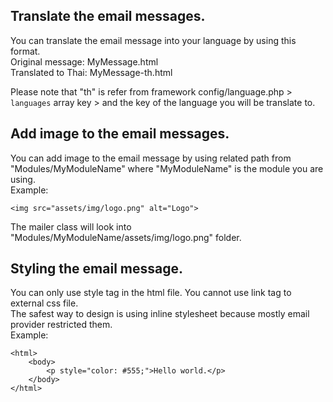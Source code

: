 ## Translate the email messages.

You can translate the email message into your language by using this format.<br>
Original message: MyMessage.html<br>
Translated to Thai: MyMessage-th.html

Please note that "th" is refer from framework config/language.php > `languages` array key > and the key of the language you will be translate to.

## Add image to the email messages.

You can add image to the email message by using related path from "Modules/MyModuleName" where "MyModuleName" is the module you are using.<br>
Example:

```
<img src="assets/img/logo.png" alt="Logo">
```

The mailer class will look into "Modules/MyModuleName/assets/img/logo.png" folder.

## Styling the email message.

You can only use style tag in the html file. You cannot use link tag to external css file.<br>
The safest way to design is using inline stylesheet because mostly email provider restricted them.<br>
Example:

```
<html>
    <body>
        <p style="color: #555;">Hello world.</p>
    </body>
</html>
```